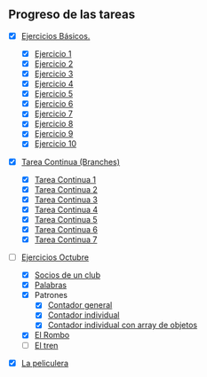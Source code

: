 ## Progreso de las tareas

- [x] [Ejercicios Básicos.](https://github.com/SanRup/dwec/tree/main/EjerciciosAulaVirtual/EjerciciosBasicos)
  - [x] [Ejercicio 1](https://github.com/SanRup/dwec/blob/main/EjerciciosAulaVirtual/EjerciciosBasicos/ejerciciosBasicos01.html)
  - [x] [Ejercicio 2](https://github.com/SanRup/dwec/blob/main/EjerciciosAulaVirtual/EjerciciosBasicos/ejerciciosBasicos02.html)
  - [x] [Ejercicio 3](https://github.com/SanRup/dwec/blob/main/EjerciciosAulaVirtual/EjerciciosBasicos/ejerciciosBasicos03.html)
  - [x] [Ejercicio 4](https://github.com/SanRup/dwec/blob/main/EjerciciosAulaVirtual/EjerciciosBasicos/ejerciciosBasicos04.html)
  - [x] [Ejercicio 5](https://github.com/SanRup/dwec/blob/main/EjerciciosAulaVirtual/EjerciciosBasicos/ejerciciosBasicos05.html)
  - [x] [Ejercicio 6](https://github.com/SanRup/dwec/blob/main/EjerciciosAulaVirtual/EjerciciosBasicos/ejerciciosBasicos06.html)
  - [x] [Ejercicio 7](https://github.com/SanRup/dwec/blob/main/EjerciciosAulaVirtual/EjerciciosBasicos/ejerciciosBasicos07.html)
  - [x] [Ejercicio 8](https://github.com/SanRup/dwec/blob/main/EjerciciosAulaVirtual/EjerciciosBasicos/ejerciciosBasicos08.html)
  - [x] [Ejercicio 9](https://github.com/SanRup/dwec/blob/main/EjerciciosAulaVirtual/EjerciciosBasicos/ejerciciosBasicos09.html)
  - [x] [Ejercicio 10](https://github.com/SanRup/dwec/blob/main/EjerciciosAulaVirtual/EjerciciosBasicos/ejerciciosBasicos10.html)
- [x] [Tarea Continua (Branches)](https://github.com/SanRup/dwec/branches/yours)
  - [x] [Tarea Continua 1](https://github.com/SanRup/dwec/tree/tareaContinua1/Pr%C3%A1cticas/TareaContinua)
  - [x] [Tarea Continua 2](https://github.com/SanRup/dwec/tree/tareaContinua2/Pr%C3%A1cticas/TareaContinua)
  - [x] [Tarea Continua 3](https://github.com/SanRup/dwec/tree/tareaContinua3/Pr%C3%A1cticas/TareaContinua)
  - [x] [Tarea Continua 4](https://github.com/SanRup/dwec/tree/tareaContinua4/Pr%C3%A1cticas/TareaContinua)
  - [x] [Tarea Continua 5](https://github.com/SanRup/dwec/tree/tareaContinua5/Pr%C3%A1cticas/TareaContinua)
  - [x] [Tarea Continua 6](https://github.com/SanRup/dwec/tree/tareaContinua6/Pr%C3%A1cticas/TareaContinua)
  - [x] [Tarea Continua 7](https://github.com/SanRup/dwec/tree/tareaContinua7/Pr%C3%A1cticas/TareaContinua)
- [ ] [Ejercicios Octubre](https://github.com/SanRup/dwec/tree/main/EjerciciosAulaVirtual/EjerciciosOctubre)
  - [x] [Socios de un club](https://github.com/SanRup/dwec/blob/main/EjerciciosAulaVirtual/EjerciciosOctubre/Ejercicio4.1ArraysSocios.html)
  - [x] [Palabras](https://github.com/SanRup/dwec/blob/main/EjerciciosAulaVirtual/EjerciciosOctubre/Ejercicio9.1Palabras.html)
  - [x] Patrones
    - [x] [Contador general](https://github.com/SanRup/dwec/blob/main/EjerciciosAulaVirtual/EjerciciosOctubre/EjercicioPatrones_01.html)
    - [x] [Contador individual](https://github.com/SanRup/dwec/blob/main/EjerciciosAulaVirtual/EjerciciosOctubre/EjercicioPatrones_02contIndividual.html)
    - [x] [Contador individual con array de objetos](https://github.com/SanRup/dwec/blob/main/EjerciciosAulaVirtual/EjerciciosOctubre/EjercicioPatrones_03arrayObj.html)
  - [x] [El Rombo](https://github.com/SanRup/dwec/blob/main/EjerciciosAulaVirtual/EjerciciosOctubre/EjercicioRombo.html)
  - [ ] [El tren](https://github.com/SanRup/dwec/blob/main/EjerciciosAulaVirtual/EjerciciosOctubre/EjercicioTren.html)
  
- [x] [La peliculera](https://github.com/SanRup/dwec/blob/main/EjerciciosAulaVirtual/LaPeliculera/Ejercicio02Peliculera.html) 
  



<!---
Progreso de las actividades
poner un tick en las termiadas y sin tick en las que estan en progreso
poner links a los codigos
mirar emotes y que permite github de markdown
https://github.com/ikatyang/emoji-cheat-sheet/blob/master/README.md?plain=1
|a | ico | shortcode | ico | shortcode |a |
| - | :-: | - | :-: | - | - |
| [top](#smileys--emotion) | :yum: | `:yum:` | :stuck_out_tongue: | `:stuck_out_tongue:` | [top](#table-of-contents) |
| [top](#smileys--emotion) | :stuck_out_tongue_winking_eye: | `:stuck_out_tongue_winking_eye:` | :zany_face: | `:zany_face:` | [top](#table-of-contents) |
| [top](#smileys--emotion) | :stuck_out_tongue_closed_eyes: | `:stuck_out_tongue_closed_eyes:` | :money_mouth_face: | `:money_mouth_face:` | [top](#table-of-contents) |
Código de notas
> [!NOTE]
> Highlights information that users should take into account, even when skimming.

> [!IMPORTANT]
> Crucial information necessary for users to succeed.

> [!WARNING]
> Critical content demanding immediate user attention due to potential risks.


--->

<!---
SanRup/SanRup is a ✨ special ✨ repository because its `README.md` (this file) appears on your GitHub profile.
You can click the Preview link to take a look at your changes.
--->
